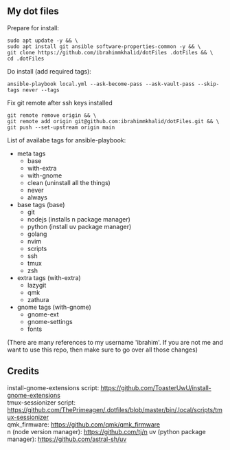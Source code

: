 ## My dot files

Prepare for install:

```
sudo apt update -y && \
sudo apt install git ansible software-properties-common -y && \
git clone https://github.com/ibrahimmkhalid/dotFiles .dotFiles && \
cd .dotFiles
```

Do install (add required tags):

```
ansible-playbook local.yml --ask-become-pass --ask-vault-pass --skip-tags never --tags
```

Fix git remote after ssh keys installed

```
git remote remove origin && \
git remote add origin git@github.com:ibrahimmkhalid/dotFiles.git && \
git push --set-upstream origin main
```

List of availabe tags for ansible-playbook:

- meta tags
  - base
  - with-extra
  - with-gnome
  - clean (uninstall all the things)
  - never
  - always
- base tags (base)
  - git
  - nodejs (installs n package manager)
  - python (install uv package manager)
  - golang
  - nvim
  - scripts
  - ssh
  - tmux
  - zsh
- extra tags (with-extra)
  - lazygit
  - qmk
  - zathura
- gnome tags (with-gnome)
  - gnome-ext
  - gnome-settings
  - fonts

(There are many references to my username 'ibrahim'. If you are not me and want to use this repo, then make sure to go over all those changes)

## Credits

install-gnome-extensions script: https://github.com/ToasterUwU/install-gnome-extensions  
tmux-sessionizer script: https://github.com/ThePrimeagen/.dotfiles/blob/master/bin/.local/scripts/tmux-sessionizer  
qmk_firmware: https://github.com/qmk/qmk_firmware  
n (node version manager): https://github.com/tj/n
uv (python package manager): https://github.com/astral-sh/uv
